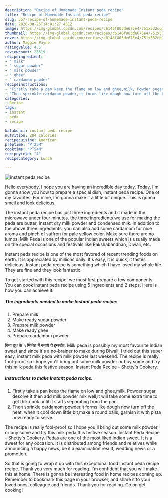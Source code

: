 ```yaml
---
description: "Recipe of Homemade Instant peda recipe"
title: "Recipe of Homemade Instant peda recipe"
slug: 357-recipe-of-homemade-instant-peda-recipe
date: 2020-08-25T14:01:27.451Z
image: https://img-global.cpcdn.com/recipes/c6146f803de675e4/751x532cq70/instant-peda-recipe-recipe-main-photo.jpg
thumbnail: https://img-global.cpcdn.com/recipes/c6146f803de675e4/751x532cq70/instant-peda-recipe-recipe-main-photo.jpg
cover: https://img-global.cpcdn.com/recipes/c6146f803de675e4/751x532cq70/instant-peda-recipe-recipe-main-photo.jpg
author: Maggie Payne
ratingvalue: 4.5
reviewcount: 23519
recipeingredient:
- " milk"
- " sugar powder"
- " milk powder"
- " ghee"
- " cardamom powder"
recipeinstructions:
- "Firstly take a pan keep the flame on low and ghee,milk, Powder sugar desolve it then add milk powder mix well,it will take some extra time to get thik.cook until it starts separating from the pan."
- "Then sprinkle cardamom powder,it forms like dough now turn off the heat, when it cool down little bit,make a round balls, garnish it with pista now ready to serve."
categories:
- Recipe
tags:
- instant
- peda
- recipe

katakunci: instant peda recipe 
nutrition: 284 calories
recipecuisine: American
preptime: "PT25M"
cooktime: "PT54M"
recipeyield: "4"
recipecategory: Lunch

---
```



![Instant peda recipe](https://img-global.cpcdn.com/recipes/c6146f803de675e4/751x532cq70/instant-peda-recipe-recipe-main-photo.jpg)

Hello everybody, I hope you are having an incredible day today. Today, I'm gonna show you how to prepare a special dish, instant peda recipe. One of my favorites. For mine, I'm gonna make it a little bit unique. This is gonna smell and look delicious.

The instant peda recipe has just three ingredients and it made in the microwave under four minutes. the three ingredients we use for making the peda are butter, instant dry milk powder and condensed milk. In addition to the above three ingredients, you can also add some cardamom for nice aroma and pinch of saffron for pale yellow color. Make sure there are no lumps. Milk Peda is one of the popular Indian sweets which is usually made on the special occasions and festivals like Rakshabandhan, Diwali, etc.

Instant peda recipe is one of the most favored of recent trending foods on earth. It is appreciated by millions daily. It's easy, it is quick, it tastes delicious. Instant peda recipe is something which I have loved my whole life. They are fine and they look fantastic.


To get started with this recipe, we must first prepare a few components. You can cook instant peda recipe using 5 ingredients and 2 steps. Here is how you can achieve it.

<!--inarticleads1-->

##### The ingredients needed to make Instant peda recipe:

1. Prepare  milk
1. Make ready  sugar powder
1. Prepare  milk powder
1. Make ready  ghee
1. Prepare  cardamom powder


बिना दूध के ५ मिनिट में बनाये ये इन्स्टंट. Milk peda is possibly my most favourite Indian sweet and since it&#39;s a no-brainer to make during Diwali, I tried out this super easy, instant milk peda with milk powder last weekend. The recipe is really fool-proof so I hope you&#39;ll bring out some milk powder or buy some and try this milk peda this festive season. Instant Peda Recipe - Shetty&#39;s Cookery. 

<!--inarticleads2-->

##### Instructions to make Instant peda recipe:

1. Firstly take a pan keep the flame on low and ghee,milk, Powder sugar desolve it then add milk powder mix well,it will take some extra time to get thik.cook until it starts separating from the pan.
1. Then sprinkle cardamom powder,it forms like dough now turn off the heat, when it cool down little bit,make a round balls, garnish it with pista now ready to serve.


The recipe is really fool-proof so I hope you&#39;ll bring out some milk powder or buy some and try this milk peda this festive season. Instant Peda Recipe - Shetty&#39;s Cookery. Pedas are one of the most liked Indian sweet. It is a sweet for any occasion. It is distributed among friends and relatives while announcing a happy news, be it a examination result, wedding news or a promotion. 

So that is going to wrap it up with this exceptional food instant peda recipe recipe. Thank you very much for reading. I'm confident that you will make this at home. There is gonna be interesting food in home recipes coming up. Remember to bookmark this page in your browser, and share it to your loved ones, colleague and friends. Thank you for reading. Go on get cooking!
